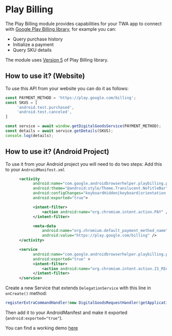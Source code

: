 # Play Billing

The Play Billing module provides capabilities for your TWA app to connect with [Google Play Billing library](https://developer.android.com/google/play/billing), for example you can:

* Query purchase history
* Initialize a payment
* Query SKU details

The module uses [Version 5](https://developer.android.com/google/play/billing/release-notes#5-2-1)  of Play Billing library.


## How to use it? (Website)
To use this API from your website you can do it as follows:
```js
const PAYMENT_METHOD = 'https://play.google.com/billing'; 
const SKUS = [  
     'android.test.purchased',  
     'android.test.canceled', 
] 

const service = await window.getDigitalGoodsService(PAYMENT_METHOD); 
const details = await service.getDetails(SKUS);
console.log(details);
```

## How to use it? (Android Project)
To use it from your Android project you will need to do two steps:
Add this to your `AndroidManifest.xml`

```xml
      <activity
            android:name="com.google.androidbrowserhelper.playbilling.provider.PaymentActivity"
            android:theme="@android:style/Theme.Translucent.NoTitleBar"
            android:configChanges="keyboardHidden|keyboard|orientation|screenLayout|screenSize"
            android:exported="true">

            <intent-filter>
                <action android:name="org.chromium.intent.action.PAY" />
            </intent-filter>

            <meta-data
                android:name="org.chromium.default_payment_method_name"
                android:value="https://play.google.com/billing" />
      </activity>

      <service
            android:name="com.google.androidbrowserhelper.playbilling.provider.PaymentService"
            android:exported="true" >
            <intent-filter>
                <action android:name="org.chromium.intent.action.IS_READY_TO_PAY" />
            </intent-filter>
      </service>
```

Create a new Service that extends `DelegationService` with this line in `onCreate()` method:
```java
registerExtraCommandHandler(new DigitalGoodsRequestHandler(getApplicationContext()));
```
Then add it to your AndroidManifest and make it exported (`android:exported="true"`).



You can find a working demo [here](https://github.com/GoogleChrome/android-browser-helper/tree/main/demos/twa-play-billing)
